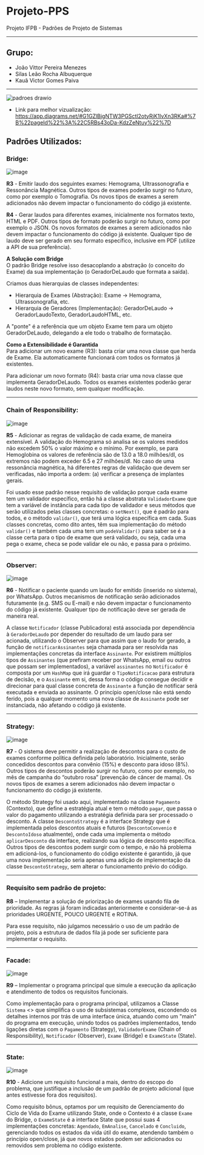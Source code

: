# Projeto-PPS  
Projeto IFPB - Padrões de Projeto de Sistemas

---

## Grupo:  
- João Vittor Pereira Menezes  
- Silas Leão Rocha Albuquerque  
- Kauã Victor Gomes Paiva

---
![padroes drawio](https://github.com/user-attachments/assets/3cee865a-fbc5-49a0-b7ed-642feae0ff2c)


- Link para melhor vizualização:  https://app.diagrams.net/#G1GZlBjgNTW3PGSctl2otyRjK1lvXn3RKa#%7B%22pageId%22%3A%22C5RBs43oDa-KdzZeNtuy%22%7D



## Padrões Utilizados:

### Bridge:  

![image](https://github.com/user-attachments/assets/fd687c14-d0ee-4b62-9d10-a95111977790)



**R3** - Emitir laudo dos seguintes exames: Hemograma, Ultrassonografia e Ressonância Magnética. Outros tipos de exames poderão surgir no futuro, como por exemplo o Tomografia. Os novos tipos de exames a serem adicionados não devem impactar o funcionamento do código já existente.

**R4** - Gerar laudos para diferentes exames, inicialmente nos formatos texto, HTML e PDF. Outros tipos de formato poderão surgir no futuro, como por exemplo o JSON. Os novos formatos de exames a serem adicionados não devem impactar o funcionamento do código já existente. Qualquer tipo de laudo deve ser gerado em seu formato específico, inclusive em PDF (utilize a API de sua preferência).

**A Solução com Bridge**  
O padrão Bridge resolve isso desacoplando a abstração (o conceito do Exame) da sua implementação (o GeradorDeLaudo que formata a saída).

Criamos duas hierarquias de classes independentes:  
- Hierarquia de Exames (Abstração): Exame -> Hemograma, Ultrassonografia, etc.  
- Hierarquia de Geradores (Implementação): GeradorDeLaudo -> GeradorLaudoTexto, GeradorLaudoHTML, etc.

A "ponte" é a referência que um objeto Exame tem para um objeto GeradorDeLaudo, delegando a ele todo o trabalho de formatação.

**Como a Extensibilidade é Garantida**  
Para adicionar um novo exame (R3): basta criar uma nova classe que herda de Exame. Ela automaticamente funcionará com todos os formatos já existentes.

Para adicionar um novo formato (R4): basta criar uma nova classe que implementa GeradorDeLaudo. Todos os exames existentes poderão gerar laudos neste novo formato, sem qualquer modificação.

---

### Chain of Responsibility:  

![image](https://github.com/user-attachments/assets/ca8b8bc5-7561-491c-949c-09b055cd4a52)



**R5** - Adicionar as regras de validação de cada exame, de maneira extensível. A validação do Hemograma só analisa se os valores medidos não excedem 50% o valor máximo e o mínimo. Por exemplo, se para Hemoglobina os valores de referência são de 13.0 a 18.0 milhões/dl, os extremos não podem exceder 6.5 e 27 milhões/dl. No caso de uma ressonância magnética, há diferentes regras de validação que devem ser verificadas, não importa a ordem: (a) verificar a presença de implantes gerais.

Foi usado esse padrão nesse requisito de validação porque cada exame tem um validador específico, então há a classe abstrata `ValidadorExame` que tem a variável de instância para cada tipo de validador e seus métodos que serão utilizados pelas classes concretas: o `setNext()`, que é padrão para todos, e o método `validar()`, que terá uma lógica específica em cada. Suas classes concretas, como dito antes, têm sua implementação do método `validar()` e também cada uma tem um `podeValidar()` para saber se é a classe certa para o tipo de exame que será validado, ou seja, cada uma pega o exame, checa se pode validar ele ou não, e passa para o próximo.

---

### Observer:  

![image](https://github.com/user-attachments/assets/0b30a20e-4a91-46a0-b2f0-19f184206c78)


**R6** - Notificar o paciente quando um laudo for emitido (inserido no sistema), por WhatsApp. Outros mecanismos de notificação serão adicionados futuramente (e.g. SMS ou E-mail) e não devem impactar o funcionamento do código já existente. Qualquer tipo de notificação deve ser gerada de maneira real.

A classe `Notificador` (classe Publicadora) está associada por dependência à `GeradorDeLaudo` por depender do resultado de um laudo para ser acionada, utilizando o Observer para que assim que o laudo for gerado, a função de `notificarAssinantes` seja chamada para ser resolvida nas implementações concretas da interface `Assinante`. Por existirem múltiplos tipos de `Assinantes` (que prefiram receber por WhatsApp, email ou outros que possam ser implementados), a variável `assinantes` no `Notificador` é composta por um `HashMap` que irá guardar o `TipoNotificacao` para estrutura de decisão, e o `Assinante` em si, dessa forma o código consegue decidir e direcionar para qual classe concreta de `Assinante` a função de notificar será executada e enviada ao assinante. O princípio open/close não está sendo ferido, pois a qualquer momento uma nova classe de `Assinante` pode ser instanciada, não afetando o código já existente.

---

### Strategy:  

![image](https://github.com/user-attachments/assets/6e9c2566-6622-4a62-87d0-cb9caa618efa)


**R7** - O sistema deve permitir a realização de descontos para o custo de exames conforme política definida pelo laboratório. Inicialmente, serão concedidos descontos para convênio (15%) e desconto para idoso (8%). Outros tipos de descontos poderão surgir no futuro, como por exemplo, no mês de campanha do “outubro rosa” (prevenção de câncer de mama). Os novos tipos de exames a serem adicionados não devem impactar o funcionamento do código já existente.

O método Strategy foi usado aqui, implementado na classe `Pagamento` (Contexto), que define a estratégia atual e tem o método `pagar`, que passa o valor do pagamento utilizando a estratégia definida para ser processado o desconto. A classe `DescontoStrategy` é a interface Strategy que é implementada pelos descontos atuais e futuros (`DescontoConvenio` e `DescontoIdoso` atualmente), onde cada uma implementa o método `aplicarDesconto` da interface, realizando sua lógica de desconto específica. Outros tipos de descontos podem surgir com o tempo, e não há problema em adicioná-los, o funcionamento do código existente é garantido, já que uma nova implementação seria apenas uma adição de implementação da classe `DescontoStrategy`, sem alterar o funcionamento prévio do código.

---

### Requisito sem padrão de projeto:

**R8** – Implementar a solução de priorização de exames usando fila de prioridade. As regras já foram indicadas anteriormente e considerar-se-á as prioridades URGENTE, POUCO URGENTE e ROTINA.

Para esse requisito, não julgamos necessário o uso de um padrão de projeto, pois a estrutura de dados fila já pode ser suficiente para implementar o requisito.

---

### Facade:  

![image](https://github.com/user-attachments/assets/bdd33fe8-a178-4a28-a9f9-66928b19b816)


**R9** – Implementar o programa principal que simule a execução da aplicação e atendimento de todos os requisitos funcionais.

Como implementação para o programa principal, utilizamos a Classe `Sistema` <<Facade>> que simplifica o uso de subsistemas complexos, escondendo os detalhes internos por trás de uma interface única, atuando como um "main" do programa em execução, unindo todos os padrões implementados, tendo ligações diretas com o `Pagamento` (Strategy), `ValidadorExame` (Chain of Responsibility), `Notificador` (Observer), `Exame` (Bridge) e `ExameState` (State).

---

### State:  

![image](https://github.com/user-attachments/assets/17053ee0-ef69-4d9d-9f2a-10657f576ac0)


**R10** - Adicione um requisito funcional a mais, dentro do escopo do problema, que justifique a inclusão de um padrão de projeto adicional (que antes estivesse fora dos requisitos).

Como requisito bônus, optamos por um requisito de Gerenciamento do Ciclo de Vida do Exame utilizando State, onde o Contexto é a classe `Exame` do Bridge, o `ExameState` é a interface State que possui suas 4 implementações concretas: `Agendado`, `EmAnalise`, `Cancelado` e `Concluido`, gerenciando todos os estados da vida útil do exame, atendendo também o princípio open/close, já que novos estados podem ser adicionados ou removidos sem problema no código existente.
